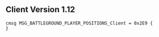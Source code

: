 ## Client Version 1.12

```rust,ignore
cmsg MSG_BATTLEGROUND_PLAYER_POSITIONS_Client = 0x2E9 {
}

```

